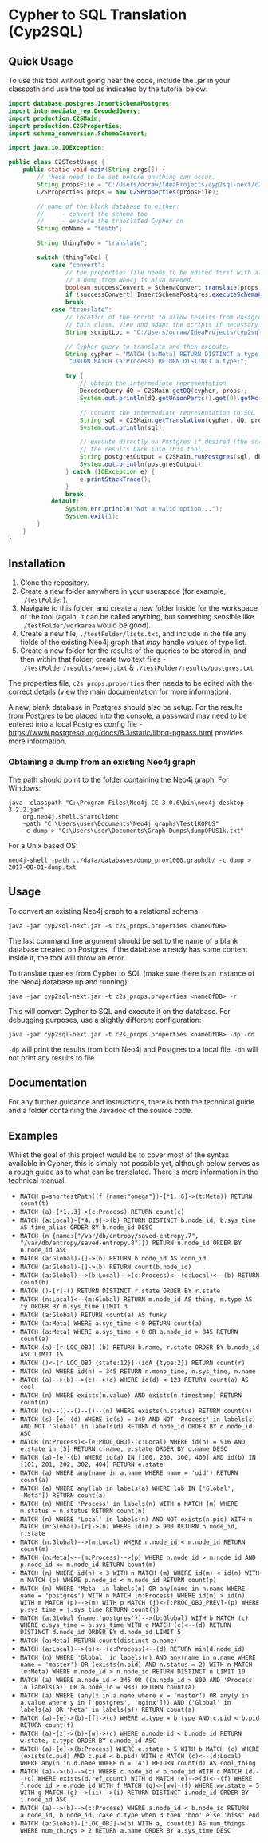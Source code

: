 # Cypher to SQL Translation (Cyp2SQL)

## Quick Usage
To use this tool without going near the code, include the .jar in your classpath and use the tool as indicated by the tutorial below:

```java
import database.postgres.InsertSchemaPostgres;
import intermediate_rep.DecodedQuery;
import production.C2SMain;
import production.C2SProperties;
import schema_conversion.SchemaConvert;

import java.io.IOException;

public class C2STestUsage {
    public static void main(String args[]) {
        // these need to be set before anything can occur.
        String propsFile = "C:/Users/ocraw/IdeaProjects/cyp2sql-next/c2s_props.properties";
        C2SProperties props = new C2SProperties(propsFile);

        // name of the blank database to either:
        //     - convert the schema too
        //     - execute the translated Cypher on
        String dbName = "testb";

        String thingToDo = "translate";

        switch (thingToDo) {
            case "convert":
                // the properties file needs to be edited first with all the correct values.
                // a dump from Neo4j is also needed.
                boolean successConvert = SchemaConvert.translate(props);
                if (successConvert) InsertSchemaPostgres.executeSchemaChange(dbName, props);
                break;
            case "translate":
                // location of the script to allow results from Postgres to be piped back to 
                // this class. View and adapt the scripts if necessary.
                String scriptLoc = "C:/Users/ocraw/IdeaProjects/cyp2sql-next/pgdbPlay.bat";

                // Cypher query to translate and then execute.
                String cypher = "MATCH (a:Meta) RETURN DISTINCT a.type " +
                 "UNION MATCH (a:Process) RETURN DISTINCT a.type;";

                try {
                    // obtain the intermediate representation
                    DecodedQuery dQ = C2SMain.getDQ(cypher, props);
                    System.out.println(dQ.getUnionParts().get(0).getMc());

                    // convert the intermediate representation to SQL
                    String sql = C2SMain.getTranslation(cypher, dQ, props);
                    System.out.println(sql);

                    // execute directly on Postgres if desired (the script will pipe 
                    // the results back into this tool).
                    String postgresOutput = C2SMain.runPostgres(sql, dbName, scriptLoc);
                    System.out.println(postgresOutput);
                } catch (IOException e) {
                    e.printStackTrace();
                }
                break;
            default:
                System.err.println("Not a valid option...");
                System.exit(1);
        }
    }
}
```

## Installation

1. Clone the repository. 
2. Create a new folder anywhere in your userspace 
(for example, `./testFolder`).
3. Navigate to this folder, and create a new folder inside for the workspace of the tool (again, it can be
called anything, but something sensible like `./testFolder/workarea` would be good).
4. Create a new file, `./testFolder/lists.txt`, and include in the file any fields of 
the existing Neo4j graph that *may* handle values of type list.
5. Create a new folder for the results of the queries to be stored in, and then within that folder, create two text files - 
`./testFolder/results/neo4j.txt` & `./testFolder/results/postgres.txt`

The properties file, `c2s_props.properties` then needs to be edited with the correct details (view the main documentation for more information).

A new, blank database in Postgres should also be setup. For the results from Postgres to be placed into the console, a password may need to be entered into a local Postgres config file - https://www.postgresql.org/docs/8.3/static/libpq-pgpass.html provides more information. 

### Obtaining a dump from an existing Neo4j graph
The path should point to the folder containing the Neo4j graph. For Windows:

```
java -classpath "C:\Program Files\Neo4j CE 3.0.6\bin\neo4j-desktop-3.2.2.jar" 
    org.neo4j.shell.StartClient 
    -path "C:\Users\user\Documents\Neo4j graphs\Test1KOPUS" 
    -c dump > "C:\Users\user\Documents\Graph Dumps\dumpOPUS1k.txt"
```

For a Unix based OS:

```
neo4j-shell -path ../data/databases/dump_prov1000.graphdb/ -c dump > 2017-08-01-dump.txt
```


## Usage
To convert an existing Neo4j graph to a relational schema:

```
java -jar cyp2sql-next.jar -s c2s_props.properties <nameOfDB>
```

The last command line argument should be set to the name of a blank database created on Postgres. 
If the database already has some content inside it, the tool will throw an error.

To translate queries from Cypher to SQL (make sure there is an instance of the Neo4j database up and running):

```
java -jar cyp2sql-next.jar -t c2s_props.properties <nameOfDB> -r
```

This will convert Cypher to SQL and execute it on the database. For debugging purposes, use a slightly different configuration:

```
java -jar cyp2sql-next.jar -t c2s_props.properties <nameOfDB> -dp|-dn
```

`-dp` will print the results from both Neo4j and Postgres to a local file. `-dn` will not print any results to file.

## Documentation
For any further guidance and instructions, there is both the technical guide and a folder containing
the Javadoc of the source code.

## Examples
Whilst the goal of this project would be to cover most of the syntax available in Cypher,
this is simply not possible yet, although below serves as a rough guide as to what
can be translated. There is more information in the technical manual.

- `MATCH p=shortestPath((f {name:"omega"})-[*1..6]->(t:Meta)) RETURN count(t)`
- `MATCH (a)-[*1..3]->(c:Process) RETURN count(c)`
- `MATCH (a:Local)-[*4..9]->(b) RETURN DISTINCT b.node_id, b.sys_time AS time_alias ORDER BY b.node_id DESC`
- `MATCH (n {name:["/var/db/entropy/saved-entropy.7", "/var/db/entropy/saved-entropy.8"]}) RETURN n.node_id ORDER BY n.node_id ASC`
- `MATCH (a:Global)-[]->(b) RETURN b.node_id AS conn_id`
- `MATCH (a:Global)-[]->(b) RETURN count(b.node_id)`
- `MATCH (a:Global)-->(b:Local)-->(c:Process)<--(d:Local)<--(b) RETURN count(b)`
- `MATCH ()-[r]-() RETURN DISTINCT r.state ORDER BY r.state`
- `MATCH (n:Local)<--(m:Global) RETURN m.node_id AS thing, m.type AS ty ORDER BY m.sys_time LIMIT 3`
- `MATCH (a:Global) RETURN count(a) AS funky`
- `MATCH (a:Meta) WHERE a.sys_time < 0 RETURN count(a)`
- `MATCH (a:Meta) WHERE a.sys_time < 0 OR a.node_id > 845 RETURN count(a)`
- `MATCH (a)-[r:LOC_OBJ]-(b) RETURN b.name, r.state ORDER BY b.node_id ASC LIMIT 15`
- `MATCH ()<-[r:LOC_OBJ {state:12}]-(idA {type:2}) RETURN count(r)`
- `MATCH (n) WHERE id(n) = 345 RETURN n.mono_time, n.sys_time, n.name`
- `MATCH (a)-->(b)-->(c)-->(d) WHERE id(d) < 123 RETURN count(a) AS cool`
- `MATCH (n) WHERE exists(n.value) AND exists(n.timestamp) RETURN count(n)`
- `MATCH (n)--()--()--()--(n) WHERE exists(n.status) RETURN count(n)`
- `MATCH (s)-[e]-(d) WHERE id(s) = 349 AND NOT 'Process' in labels(s) AND NOT 'Global' in labels(d) RETURN d.node_id ORDER BY d.node_id ASC`
- `MATCH (n:Process)<-[e:PROC_OBJ]-(c:Local) WHERE id(n) = 916 AND e.state in [5] RETURN c.name, e.state ORDER BY c.name DESC`
- `MATCH (a)-[e]-(b) WHERE id(a) IN [100, 200, 300, 400] AND id(b) IN [101, 201, 202, 302, 404] RETURN e.state`
- `MATCH (a) WHERE any(name in a.name WHERE name = 'uid') RETURN count(a)`
- `MATCH (a) WHERE any(lab in labels(a) WHERE lab IN ['Global', 'Meta']) RETURN count(a)`
- `MATCH (n) WHERE 'Process' in labels(n) WITH n MATCH (m) WHERE m.status = n.status RETURN count(n)`
- `MATCH (n) WHERE 'Local' in labels(n) AND NOT exists(n.pid) WITH n MATCH (m:Global)-[r]->(n) WHERE id(m) > 900 RETURN n.node_id, r.state`
- `MATCH (n:Global)-->(m:Local) WHERE n.node_id < m.node_id RETURN count(m)`
- `MATCH (n:Meta)<--(m:Process)-->(p) WHERE n.node_id > m.node_id AND p.node_id <= m.node_id RETURN count(m)`
- `MATCH (n) WHERE id(n) < 3 WITH n MATCH (m) WHERE id(m) < id(n) WITH m MATCH (p) WHERE p.node_id < m.node_id RETURN count(p)`
- `MATCH (n) WHERE 'Meta' in labels(n) OR any(name in n.name WHERE name = 'postgres') WITH n MATCH (m:Process) WHERE id(m) > id(n) WITH m MATCH (p)-->(m) WITH p MATCH (j)<-[:PROC_OBJ_PREV]-(p) WHERE p.sys_time = j.sys_time RETURN count(j)`
- `MATCH (a:Global {name:'postgres'})-->(b:Global) WITH b MATCH (c) WHERE c.sys_time = b.sys_time WITH c MATCH (c)<--(d) RETURN DISTINCT d.node_id ORDER BY d.node_id LIMIT 5`
- `MATCH (a:Meta) RETURN count(distinct a.name)`
- `MATCH (a:Local)-->(b)<--(c:Process)<--(d) RETURN min(d.node_id)`
- `MATCH (n) WHERE 'Global' in labels(n) AND any(name in n.name WHERE name = 'master') OR (exists(n.pid) AND n.status = 2) WITH n MATCH (m:Meta) WHERE m.node_id > n.node_id RETURN DISTINCT n LIMIT 10`
- `MATCH (a) WHERE a.node_id < 345 OR ((a.node_id > 800 AND 'Process' in labels(a)) OR a.node_id = 983) RETURN count(a)`
- `MATCH (a) WHERE (any(x in a.name where x = 'master') OR any(y in a.value where y in ['postgres', 'nginx'])) AND ('Global' in labels(a) OR 'Meta' in labels(a)) RETURN count(a)`
- `MATCH (a)-[e]->(b)-[f]->(c) WHERE a.type = b.type AND c.pid < b.pid RETURN count(f)`
- `MATCH (a)-[z]->(b)-[w]->(c) WHERE a.node_id < b.node_id RETURN w.state, c.type ORDER BY c.node_id ASC`
- `MATCH (a)-[e]->(b:Process) WHERE e.state > 5 WITH b MATCH (c) WHERE (exists(c.pid) AND c.pid < b.pid) WITH c MATCH (c)<--(d:Local) WHERE any(n in d.name WHERE n = '4') RETURN count(d) AS cool_thing`
- `MATCH (a)-->(b)-->(c) WHERE c.node_id < b.node_id WITH c MATCH (d)--(c) WHERE exists(d.ref_count) WITH d MATCH (e)-->(d)<--(f) WHERE f.node_id > e.node_id WITH f MATCH (g)<-[ww]-(f) WHERE ww.state = 5 WITH g MATCH (g)-->(ii)-->(i) RETURN DISTINCT i.node_id ORDER BY i.node_id ASC`
- `MATCH (a)-->(b)-->(c:Process) WHERE a.node_id < b.node_id RETURN a.node_id, b.node_id, case c.type when 3 then 'boo' else 'hiss' end`
- `MATCH (a:Global)-[:LOC_OBJ]->(b) WITH a, count(b) AS num_things WHERE num_things > 2 RETURN a.name ORDER BY a.sys_time DESC`